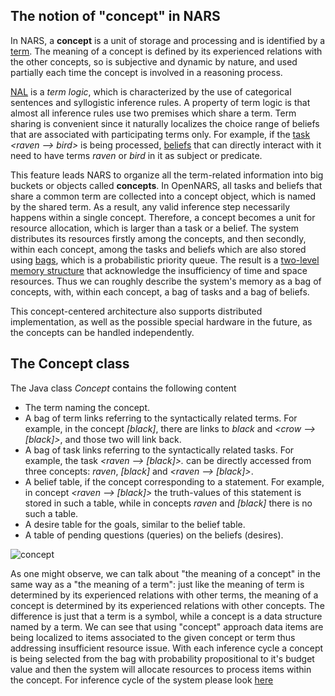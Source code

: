 
## The notion of "concept" in NARS

In NARS, a **concept** is a unit of storage and processing and is identified by a [term](https://github.com/opennars/opennars/wiki/Term:-types,-format). The meaning of a concept is defined by its experienced relations with the other concepts, so is subjective and dynamic by nature, and used partially each time the concept is involved in a reasoning process.

[NAL](https://github.com/opennars/opennars/wiki/Non-Axiomatic-Logic-(NAL),-the-logic-behind-OpenNARS) is a _term logic_, which is characterized by the use of categorical sentences and syllogistic inference rules. A property of term logic is that almost all inference rules use two premises which share a term. Term sharing is convenient since it naturally localizes the choice range of beliefs that are associated with participating terms only. For example, if the [task](https://github.com/opennars/opennars/wiki/Type-of-Links:-task-and-term-links) _<raven --> bird>_ is being processed, [beliefs](https://github.com/opennars/opennars/wiki/Working-Cycle-and-Tasks-Management-in-OpenNARS) that can directly interact with it need to have terms _raven_ or _bird_ in it as subject or predicate.

This feature leads NARS to organize all the term-related information into big buckets or objects called **concepts**. In OpenNARS, all tasks and beliefs that share a common term are collected into a concept object, which is named by the shared term. As a result, any valid inference step necessarily happens within a single concept. Therefore, a concept becomes a unit for resource allocation, which is larger than a task or a belief. The system distributes its resources firstly among the concepts, and then secondly, within each concept, among the tasks and beliefs which are also stored using [bags](https://github.com/opennars/opennars/wiki/Memory-Overview), which is a probabilistic priority queue. The result is a [two-level memory structure](https://github.com/opennars/opennars/wiki/Memory-Overview) that acknowledge the insufficiency of time and space resources. Thus we can roughly describe the system's memory as a bag of concepts, with, within each concept, a bag of tasks and a bag of beliefs. 

This concept-centered architecture also supports distributed implementation, as well as the possible special hardware in the future, as the concepts can be handled independently.

## The Concept class

The Java class _Concept_ contains the following content

* The term naming the concept.
* A bag of term links referring to the syntactically related terms. For example, in the concept _[black]_, there are links to _black_ and _<crow --> [black]>_, and those two will link back.
* A bag of task links referring to the syntactically related tasks. For example, the task _<raven --> [black]>._ can be directly accessed from three concepts: _raven_, _[black]_ and _<raven --> [black]>_.
* A belief table, if the concept corresponding to a statement. For example, in concept _<raven --> [black]>_ the truth-values of this statement is stored in such a table, while in concepts _raven_ and _[black]_ there is no such a table.
* A desire table for the goals, similar to the belief table.
* A table of pending questions (queries) on the beliefs (desires).

![concept](https://user-images.githubusercontent.com/24262360/54101472-439e8e80-439a-11e9-9eb1-f4b439703489.png)

As one might observe, we can talk about "the meaning of a concept" in the same way as a "the meaning of a term": just like the meaning of term is determined by its experienced relations with other terms, the meaning of a concept is determined by its experienced relations with other concepts. The difference is just that a term is a symbol, while a concept is a data structure named by a term. We can see that using "concept" approach data items are being localized to items associated to the given concept or term thus addressing insufficient resource issue. With each inference cycle a concept is being selected from the bag with probability propositional to it's budget value and then the system will allocate resources to process items within the concept. For inference cycle of the system please look [here](https://github.com/opennars/opennars/wiki/Working-Cycle-and-Tasks-Management-in-OpenNARS)


